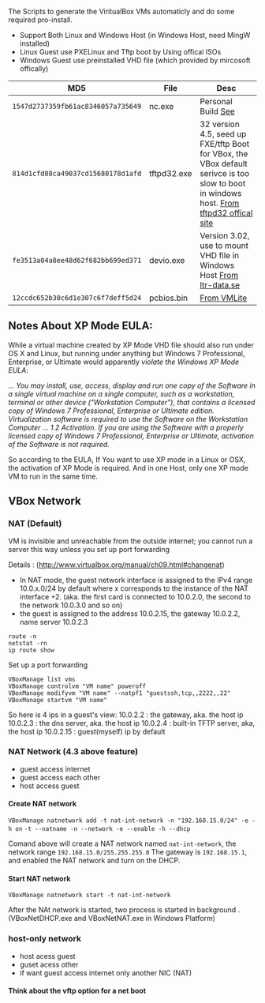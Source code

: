The Scripts to generate the ViritualBox VMs automaticly and do some required pro-install.

* Support Both Linux and Windows Host (in Windows Host, need MingW installed)
* Linux Guest use PXELinux and Tftp boot by Using offical ISOs
* Windows Guest use preinstalled VHD file (which provided by mircosoft offically)


| MD5                                | File           | Desc                          |
| ---------------------------------- | -----------    | -----------------------       |
| `1547d2737359fb61ac8346057a735649` | nc.exe         | Personal Build [See][nc] |    |
| `814d1cfd88ca49037cd15680178d1afd` | tftpd32.exe    | 32 version 4.5, seed up FXE/tftp Boot for VBox, the VBox default serivce is too slow to boot in windows host. [From tftpd32 offical site][tftp32] |
| `fe3513a04a8ee48d62f682bb699ed371` | devio.exe      | Version 3.02, use to mount VHD file in Windows Host [From ltr-data.se][devio]|
| `12ccdc652b30c6d1e307c6f7deff5d24` | pcbios.bin     | [From VMLite][pcbios] |


[nc]: TODO
[tftp32]:http://tftpd32.jounin.net/download/tftpd32.450.zip
[devio]:http://www.ltr-data.se/files/devio.exe
[pcbios]:http://www.vmlite.com/images/fbfiles/files/pcbios.zip

Notes About XP Mode EULA:
-------------------------

While a virtual machine created by XP Mode VHD file should also run under OS X and Linux, but running under anything but Windows 7 Professional, Enterprise, or Ultimate would apparently *violate the Windows XP Mode EULA*:

_... You may install, use, access, display and run one copy of the Software in a single virtual machine on a single computer, such as a workstation, terminal or other device ("Workstation Computer"), that contains a licensed copy of Windows 7 Professional, Enterprise or Ultimate edition. Virtualization software is required to use the Software on the Workstation Computer ... 1.2  Activation.  If you are using the Software with a properly licensed copy of Windows 7 Professional, Enterprise or Ultimate, activation of the Software is not required._

So according to the EULA, If You want to use XP mode in a Linux or OSX, the activation of XP Mode is required. And in one Host, only one XP mode VM 
to run in the same time.

VBox Network
------------

### NAT (Default)

VM is invisible and unreachable from the outside internet; you cannot run a server this way unless you set up port forwarding

Details : (http://www.virtualbox.org/manual/ch09.html#changenat)
  *  In NAT mode, the guest network interface is assigned to the IPv4 range 10.0.x.0/24 by default where x corresponds to the instance of the NAT interface +2. (aka. the first card is connected to 10.0.2.0, the second to the network 10.0.3.0 and so on) 
  *  the guest is assigned to the address 10.0.2.15, the gateway 10.0.2.2,  name server 10.0.2.3

```
route -n
netstat -rn
ip route show
```

Set up  a port forwarding
```
VBoxManage list vms
VBoxManage controlvm "VM name" poweroff
VBoxManage modifyvm "VM name" --natpf1 "guestssh,tcp,,2222,,22"
VBoxManage startvm "VM name"
```

So here is 4 ips in a guest's view:
10.0.2.2  : the gateway, aka. the host ip
10.0.2.3  : the dns server, aka. the host ip
10.0.2.4  : built-in TFTP server, aka, the host ip
10.0.2.15 : guest(myself) ip by default

### NAT Network (4.3 above feature)

* guest access internet 
* guest access each other
* host access guest

#### Create NAT network

`VBoxManage natnetwork add -t nat-int-network -n "192.168.15.0/24" -e -h on`
`-t --natname -n --network -e --enable -h --dhcp`

Comand above will create a NAT network named `nat-int-network`, the network range `192.168.15.0/255.255.255.0`
The gateway is `192.168.15.1`, and enabled the NAT network and turn on the DHCP.

#### Start NAT network

`VBoxManage natnetwork start -t nat-int-network`

After the NAt network is started, two process is started in background . (VBoxNetDHCP.exe and VBoxNetNAT.exe in Windows Platform)


### host-only network

* host acess guest
* guset acess other
* if want guest access internet only another NIC (NAT)



#### Think about the vftp option for a net boot 
